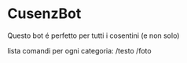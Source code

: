 # CusenzBot

Questo bot é perfetto per tutti i cosentini (e non solo)

lista comandi per ogni categoria:
/testo
/foto
